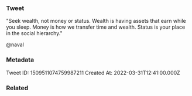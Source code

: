 ### Tweet
"Seek wealth, not money or status. Wealth is having assets that earn while you sleep. Money is how we transfer time and wealth. Status is your place in the social hierarchy."

@naval

### Metadata
Tweet ID: 1509511074759987211
Created At: 2022-03-31T12:41:00.000Z

### Related

